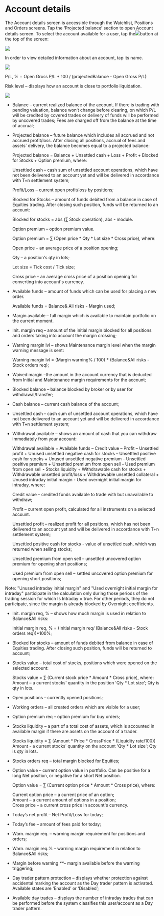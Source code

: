 # Account details

The Account details screen is accessible through the Watchlist, Positions and Orders screens. Tap the ‘Projected balance’ section to open Account details screen. To select the account available for a user, tap the![](<../../../.gitbook/assets/first (1) (2) (1).png>)button at the top of the screen:

![](<../../../.gitbook/assets/1 (104).png>)

In order to view detailed information about an account, tap its name.

![](<../../../.gitbook/assets/2 (92).png>)

P/L, % = Open Gross P/L \* 100 / (projectedBalance - Open Gross P/L)

Risk level – displays how an account is close to portfolio liquidation.

![](<../../../.gitbook/assets/3 (80).png>)

* Balance – current realized balance of the account. If there is trading with pending valuation, balance won’t change before clearing, on which P/L will be credited by covered trades or delivery of funds will be performed by uncovered trades; Fees are charged off from the balance at the time of accrual;
*   Projected balance – future balance which includes all accrued and not accrued profit/loss. After closing all positions, accrual of fees and assets' delivery, the balance becomes equal to a projected balance:

    Projected balance = Balance + Unsettled cash + Loss + Profit + Blocked for Stocks + Option premium, where:

    Unsettled cash – cash sum of unsettled account operations, which have not been delivered to an account yet and will be delivered in accordance with T+n settlement system;

    Profit/Loss – current open profit/loss by positions;

    Blocked for Stocks – amount of funds debited from a balance in case of Equities trading. After closing such position, funds will be returned to an account:

    Blocked for stocks = abs (∑ Stock operation), abs - module.

    Option premium – option premium value.

    Option premium = ∑ (Open price \* Qty \* Lot size \* Cross price), where:

    Open price – an average price of a position opening;

    Qty – a position's qty in lots;

    Lot size = Tick cost / Tick size;

    Cross price – an average cross price of a position opening for converting into account's currency.
*   Available funds – amount of funds which can be used for placing a new order.

    Available funds = Balance& All risks - Margin used;
* Margin available – full margin which is available to maintain portfolio on the current moment.
* Init. margin req – amount of the initial margin blocked for all positions and orders taking into account the margin crossing;
*   Warning margin lvl – shows Maintenance margin level when the margin warning message is sent:

    Warning margin lvl = (Margin warning% / 100) \* (Balance\&All risks - Stock orders req);
* Waived margin –the amount in the account currency that is deducted from Initial and Maintenance margin requirements for the account;
* Blocked balance – balance blocked by broker or by user for withdrawal/transfer;
* Cash balance – current cash balance of the account;
* Unsettled cash – сash sum of unsettled account operations, which have not been delivered to an account yet and will be delivered in accordance with T+n settlement system;
*   Withdrawal available – shows an amount of cash that you can withdraw immediately from your account:

    Withdrawal available = Available funds – Credit value – Profit – Unsettled profit + Unused unsettled negative cash for stocks – Unsettled positive cash for stocks + Unused unsettled negative premium - Unsettled positive premium + Unsettled premium from open sell - Used premium from open sell **-** Stocks liquidity + Withdrawable cash for stocks + Withdrawable unsettled profit/loss + Withdrawable unsettled collateral + Unused intraday initial margin - Used overnight initial margin for intraday, where:

    Credit value – credited funds available to trade with but unavailable to withdraw;

    Profit – current open profit, calculated for all instruments on a selected account.

    Unsettled profit – realized profit for all positions, which has not been delivered to an account yet and will be delivered in accordance with T+n settlement system;

    Unsettled positive cash for stocks - value of unsettled cash, which was returned when selling stocks;

    Unsettled premium from open sell – unsettled uncovered option premium for opening short positions;

    Used premium from open sell – settled uncovered option premium for opening short positions;

Note: "Unused intraday initial margin" and "Used overnight initial margin for intraday" participate in the calculation only during those periods of the trading session for which Is Intraday = true. For other periods, they do not participate, since the margin is already blocked by Overnight coefficients.

*   Init. margin req, % – shows how much margin is used in relation to Balance\&All risks:

    Initial margin req, % = (Initial margin req/ (Balance\&All risks - Stock orders req))\*100%;
* Blocked for stocks – amount of funds debited from balance in case of Equities trading. After closing such position, funds will be returned to account;
*   Stocks value – total cost of stocks, positions which were opened on the selected account:

    Stocks value = ∑ (Current stock price \* Amount \* Cross price), where:\
    Amount – a current stocks' quantity in the position 'Qty \* Lot size'; Qty is qty in lots.
* Open positions – currently opened positions;
* Working orders – all created orders which are visible for a user;
* Option premium req – option premium for buy orders;
*   Stocks liquidity – a part of a total cost of assets, which is accounted in available margin if there are assets on the account of a trader.

    Stocks liquidity = ∑ (Amount \* Price \* CrossPrice \* (Liquidity rate/100)) Amount - a current stocks' quantity on the account 'Qty \* Lot size'; Qty is qty in lots.
* Stocks orders req – total margin blocked for Equities;
*   Option value – сurrent option value in portfolio. Can be positive for a long Net position, or negative for a short Net position.

    Option value = ∑ (Current option price \* Amount \* Cross price), where:

    Current option price – a current price of an option;\
    Amount – a current amount of options in a position;\
    Cross price – a current cross price in account's currency.
* Today’s net profit – Net Profit/Loss for today;
* Today’s fee ­– amount of fees paid for today;
* Warn. margin req. – warning margin requirement for positions and orders;
* Warn. margin req.% – warning margin requirement in relation to Balance\&All risks;
* Margin before warning _\*\*_– margin available before the warning triggering;
* Day trader pattern protection –  displays whether protection against accidental marking the account as the Day trader pattern is activated. Available states are ‘Enabled’ or ‘Disabled’;
* Available day trades –  displays the number of intraday trades that can be performed before the system classifies this user/account as a Day trader pattern.
